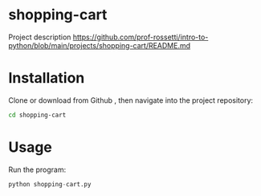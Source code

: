 # shopping-cart
Project description
https://github.com/prof-rossetti/intro-to-python/blob/main/projects/shopping-cart/README.md

# Installation
Clone or download from Github , then navigate into the project repository:

```sh
cd shopping-cart
```

# Usage

Run the program:

```py
python shopping-cart.py
```
